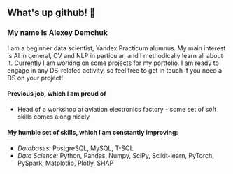 ## What's up github! 👋

### My name is Alexey Demchuk
I am a beginner data scientist, Yandex Practicum alumnus. My main interest is AI in general, CV and NLP in particular, and I methodically learn all about it.
Currently I am working on some projects for my portfolio. I am ready to engage in any DS-related activity, so feel free to get in touch if you need a DS on your project!

#### Previous job, which I am proud of
- Head of a workshop at aviation electronics factory - some set of soft skills comes along nicely

#### My humble set of skills, which I am constantly improving:
- *Databases:* PostgreSQL, MySQL, T-SQL  
- *Data Science:* Python, Pandas, Numpy, SciPy, Scikit-learn, PyTorch, PySpark, Matplotlib, Plotly, SHAP
